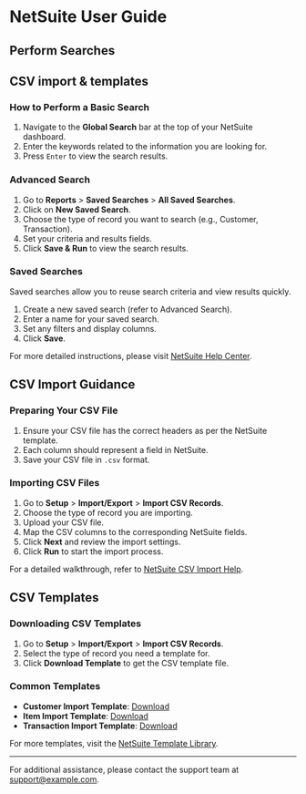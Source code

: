# NetSuite User Guide

## Perform Searches
## CSV import & templates

### How to Perform a Basic Search

1. Navigate to the **Global Search** bar at the top of your NetSuite dashboard.
2. Enter the keywords related to the information you are looking for.
3. Press `Enter` to view the search results.

### Advanced Search

1. Go to **Reports** > **Saved Searches** > **All Saved Searches**.
2. Click on **New Saved Search**.
3. Choose the type of record you want to search (e.g., Customer, Transaction).
4. Set your criteria and results fields.
5. Click **Save & Run** to view the search results.

### Saved Searches

Saved searches allow you to reuse search criteria and view results quickly.

1. Create a new saved search (refer to Advanced Search).
2. Enter a name for your saved search.
3. Set any filters and display columns.
4. Click **Save**.

For more detailed instructions, please visit [NetSuite Help Center](https://www.netsuite.com/portal/support/helpcenter.shtml).

## CSV Import Guidance

### Preparing Your CSV File

1. Ensure your CSV file has the correct headers as per the NetSuite template.
2. Each column should represent a field in NetSuite.
3. Save your CSV file in `.csv` format.

### Importing CSV Files

1. Go to **Setup** > **Import/Export** > **Import CSV Records**.
2. Choose the type of record you are importing.
3. Upload your CSV file.
4. Map the CSV columns to the corresponding NetSuite fields.
5. Click **Next** and review the import settings.
6. Click **Run** to start the import process.

For a detailed walkthrough, refer to [NetSuite CSV Import Help](https://www.netsuite.com/portal/support/helpcenter.shtml).

## CSV Templates

### Downloading CSV Templates

1. Go to **Setup** > **Import/Export** > **Import CSV Records**.
2. Select the type of record you need a template for.
3. Click **Download Template** to get the CSV template file.

### Common Templates

- **Customer Import Template**: [Download](https://example.com/customer-template.csv)
- **Item Import Template**: [Download](https://example.com/item-template.csv)
- **Transaction Import Template**: [Download](https://example.com/transaction-template.csv)

For more templates, visit the [NetSuite Template Library](https://www.netsuite.com/portal/support/helpcenter.shtml).

---

For additional assistance, please contact the support team at [support@example.com](mailto:support@example.com).

